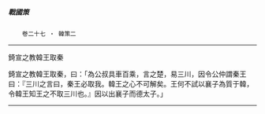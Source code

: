 

##### 戰國策
　　`卷二十七 ‧ 韓策二`

* * *

錡宣之教韓王取秦

錡宣之教韓王取秦，曰：「為公叔具車百乘，言之楚，易三川，因令公仲謂秦王曰：『三川之言曰，秦王必取我。韓王之心不可解矣。王何不試以襄子為質于韓，令韓王知王之不取三川也。』因以出襄子而德太子。」

* * *

